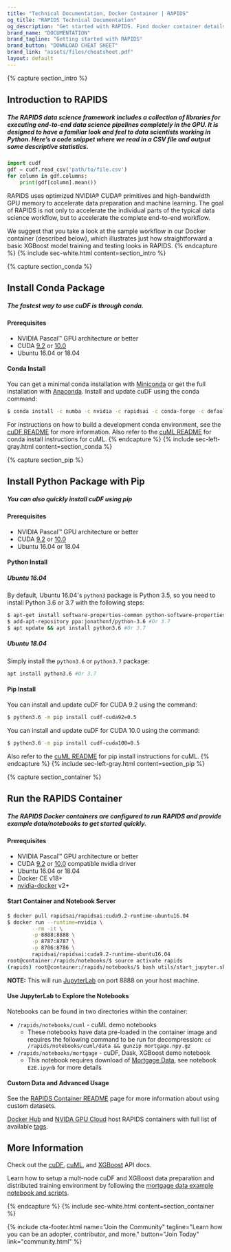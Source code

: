 ```yaml
---
title: "Technical Documentation, Docker Container | RAPIDS"
og_title: "RAPIDS Technical Documentation"
og_description: "Get started with RAPIDS. Find docker container details, download and installation details, and more."
brand_name: "DOCUMENTATION"
brand_tagline: "Getting started with RAPIDS"
brand_button: "DOWNLOAD CHEAT SHEET"
brand_link: "assets/files/cheatsheet.pdf"
layout: default
---
```

{% capture section_intro %}
## Introduction to RAPIDS

##### The RAPIDS data science framework includes a collection of libraries for executing end-to-end data science pipelines completely in the GPU. It is designed to have a familiar look and feel to data scientists working in Python. Here’s a code snippet where we read in a CSV file and output some descriptive statistics.

```python
import cudf
gdf = cudf.read_csv('path/to/file.csv')
for column in gdf.columns:
    print(gdf[column].mean())
```

RAPIDS uses optimized NVIDIA® CUDA® primitives and high-bandwidth GPU memory to accelerate data preparation and machine learning. The goal of RAPIDS is not only to accelerate the individual parts of the typical data science workflow, but to accelerate the complete end-to-end workflow.

We suggest that you take a look at the sample workflow in our Docker container (described below), which illustrates just how straightforward a basic XGBoost model training and testing looks in RAPIDS.
{% endcapture %}
{% include sec-white.html content=section_intro %}

{% capture section_conda %}
## Install Conda Package

##### The fastest way to use cuDF is through conda.

#### Prerequisites

* NVIDIA Pascal™ GPU architecture or better
* CUDA [9.2](https://developer.nvidia.com/cuda-92-download-archive) or [10.0](https://developer.nvidia.com/cuda-downloads)
* Ubuntu 16.04 or 18.04

#### Conda Install

You can get a minimal conda installation with [Miniconda](https://conda.io/miniconda.html) or get the full installation with [Anaconda](https://www.anaconda.com/download). Install and update cuDF using the conda command:

```bash
$ conda install -c numba -c nvidia -c rapidsai -c conda-forge -c defaults cudf=0.5
```

For instructions on how to build a development conda environment, see the [cuDF README](https://github.com/rapidsai/cudf/blob/master/README.md#conda) for more information. Also refer to the [cuML README](https://github.com/rapidsai/cuml/blob/master/README.md#conda) for conda install instructions for cuML.
{% endcapture %}
{% include sec-left-gray.html content=section_conda %}

{% capture section_pip %}
## Install Python Package with Pip

##### You can also quickly install cuDF using pip

#### Prerequisites

* NVIDIA Pascal™ GPU architecture or better
* CUDA [9.2](https://developer.nvidia.com/cuda-92-download-archive) or [10.0](https://developer.nvidia.com/cuda-downloads)
* Ubuntu 16.04 or 18.04

#### Python Install

##### Ubuntu 16.04
By default, Ubuntu 16.04's `python3` package is Python 3.5, so you need to install Python 3.6 or 3.7 with the following steps:

```bash
$ apt-get install software-properties-common python-software-properties
$ add-apt-repository ppa:jonathonf/python-3.6 #Or 3.7
$ apt update && apt install python3.6 #Or 3.7
```

##### Ubuntu 18.04

Simply install the `python3.6` or `python3.7` package:

```bash
apt install python3.6 #Or 3.7
```

#### Pip Install

You can install and update cuDF for CUDA 9.2 using the command:

```bash
$ python3.6 -m pip install cudf-cuda92=0.5
```

You can install and update cuDF for CUDA 10.0 using the command:

```bash
$ python3.6 -m pip install cudf-cuda100=0.5
```


Also refer to the [cuML README](https://github.com/rapidsai/cuml/tree/master#pip) for pip install instructions for cuML.
{% endcapture %}
{% include sec-left-gray.html content=section_pip %}

{% capture section_container %}
## Run the RAPIDS Container

##### The RAPIDS Docker containers are configured to run RAPIDS and provide example data/notebooks to get started quickly.

#### Prerequisites

* NVIDIA Pascal™ GPU architecture or better
* CUDA [9.2](https://developer.nvidia.com/cuda-92-download-archive) or [10.0](https://developer.nvidia.com/cuda-downloads) compatible nvidia driver
* Ubuntu 16.04 or 18.04
* Docker CE v18+
* [nvidia-docker](https://github.com/nvidia/nvidia-docker/wiki/Installation-(version-2.0)) v2+

#### Start Container and Notebook Server

```bash
$ docker pull rapidsai/rapidsai:cuda9.2-runtime-ubuntu16.04
$ docker run --runtime=nvidia \
        --rm -it \
        -p 8888:8888 \
        -p 8787:8787 \
        -p 8786:8786 \
        rapidsai/rapidsai:cuda9.2-runtime-ubuntu16.04
root@container:/rapids/notebooks/$ source activate rapids
(rapids) root@container:/rapids/notebooks/$ bash utils/start_jupyter.sh
```
**NOTE:** This will run [JupyterLab](https://jupyterlab.readthedocs.io/en/stable/) on port 8888 on your host machine.

#### Use JupyterLab to Explore the Notebooks

Notebooks can be found in two directories within the container:

* `/rapids/notebooks/cuml` - cuML demo notebooks
  * These notebooks have data pre-loaded in the container image and requires the following command to be run for decompression: `cd /rapids/notebooks/cuml/data && gunzip mortgage.npy.gz`
* `/rapids/notebooks/mortgage` - cuDF, Dask, XGBoost demo notebook
  * This notebook requires download of [Mortgage Data](datasets/mortgage-data), see notebook `E2E.ipynb` for more details

#### Custom Data and Advanced Usage


See the [RAPIDS Container README](https://hub.docker.com/r/rapidsai/rapidsai) page for more information about using custom datasets. 

[Docker Hub](https://hub.docker.com/r/rapidsai/rapidsai/) and [NVIDA GPU Cloud](https://ngc.nvidia.com/catalog/containers/nvidia%2Frapidsai%2Frapidsai) host RAPIDS containers with full list of available [tags](https://hub.docker.com/r/rapidsai/rapidsai#full-tag-list).

## More Information

Check out the [cuDF](https://rapidsai.github.io/projects/cudf/en/latest), [cuML](https://rapidsai.github.io/projects/cuml/en/latest), and [XGBoost](https://xgboost.readthedocs.io/en/latest/) API docs.

Learn how to setup a mult-node cuDF and XGBoost data preparation and distributed training environment by following the [mortgage data example notebook and scripts](https://github.com/rapidsai/notebooks).

{% endcapture %}
{% include sec-white.html content=section_container %}

{% include cta-footer.html 
name="Join the Community" 
tagline="Learn how you can be an adopter, contributor, and more."
button="Join Today"
link="community.html"
%}

